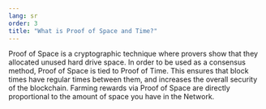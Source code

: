 ```yaml
---
lang: sr
order: 3
title: "What is Proof of Space and Time?"
---
```


Proof of Space is a cryptographic technique where provers show that they allocated unused hard drive space. In order to be used as a consensus method, Proof of Space is tied to Proof of Time. This ensures that block times have regular times between them, and increases the overall security of the blockchain. Farming rewards via Proof of Space are directly proportional to the amount of space you have in the Network.
